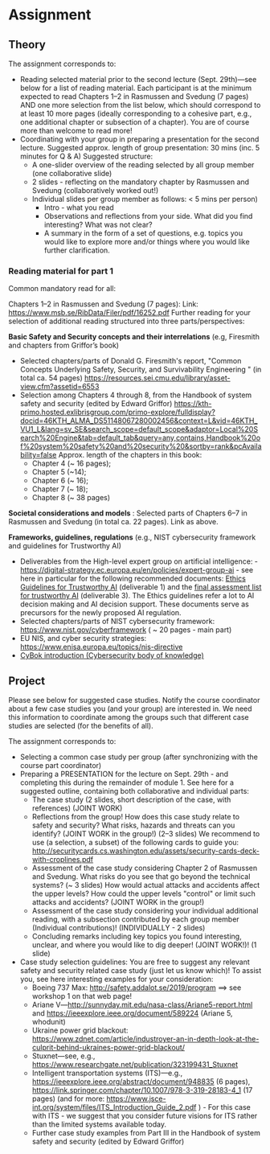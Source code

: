 # Assignment
## Theory
The assignment corresponds to:

- Reading selected material prior to the second lecture (Sept. 29th)—see below for a list of reading material. Each participant is at the minimum expected to read Chapters 1–2 in Rasmussen and Svedung (7 pages) AND one more selection from the list below, which should correspond to at least 10 more pages (ideally corresponding to a cohesive part, e.g., one additional chapter or subsection of a chapter). You are of course more than welcome to read more!
- Coordinating with your group in preparing a presentation for the second lecture. Suggested approx. length of group presentation: 30 mins (inc. 5 minutes for Q & A)
Suggested structure:
  - A one-slider overview of the reading selected by all group member (one collaborative slide)
  - 2 slides - reflecting on the mandatory chapter by Rasmussen and Svedung (collaboratively worked out!)
  - Individual slides per group member as follows: < 5 mins per person)
    - Intro - what you read
    - Observations and reflections from your side. What did you find interesting? What was not clear?
    - A summary in the form of a set of questions, e.g. topics you would like to explore more and/or things where you would like further clarification.

### Reading material for part 1
Common mandatory read for all:

Chapters 1–2 in Rasmussen and Svedung (7 pages): Link: https://www.msb.se/RibData/Filer/pdf/16252.pdf 
Further reading for your selection of additional reading structured into three parts/perspectives:

**Basic Safety and Security concepts and their interrelations** (e.g, Firesmith and chapters from Griffor’s book)

- Selected chapters/parts of Donald G. Firesmith's report, "Common Concepts Underlying Safety, Security, and Survivability Engineering " (in total ca. 54 pages) https://resources.sei.cmu.edu/library/asset-view.cfm?assetid=6553
- Selection among Chapters 4 through 8, from the Handbook of system safety and security (edited by Edward Griffor) https://kth-primo.hosted.exlibrisgroup.com/primo-explore/fulldisplay?docid=46KTH_ALMA_DS51148067280002456&context=L&vid=46KTH_VU1_L&lang=sv_SE&search_scope=default_scope&adaptor=Local%20Search%20Engine&tab=default_tab&query=any,contains,Handbook%20of%20system%20safety%20and%20security%20&sortby=rank&pcAvailability=false
Approx. length of the chapters in this book:
  - Chapter 4 (~ 16 pages);
  - Chapter 5 (~14);
  - Chapter 6 (~ 16);
  - Chapter 7 (~ 18);
  - Chapter 8 (~ 38 pages)

**Societal considerations and models** : Selected parts of Chapters 6–7 in Rasmussen and Svedung (in total ca. 22 pages). Link as above.

**Frameworks, guidelines, regulations** (e.g., NIST cybersecurity framework and guidelines for Trustworthy AI)

- Deliverables from the High-level expert group on artificial intelligence: - https://digital-strategy.ec.europa.eu/en/policies/expert-group-ai  - see here in particular for the following recommended documents: [Ethics Guidelines for Trustworthy AI](https://canvas.kth.se/courses/30073/files/4600825/download) (deliverable 1) and the [final assessment list for trustworthy AI](https://canvas.kth.se/courses/30073/files/4600826?wrap=1) (deliverable 3). The Ethics guidelines refer a lot to AI decision making and AI decision support. These documents serve as precursors for the newly proposed AI regulation.
- Selected chapters/parts of NIST cybersecurity framework: https://www.nist.gov/cyberframework ( ~ 20 pages - main part)
- EU NIS, and cyber security strategies: https://www.enisa.europa.eu/topics/nis-directive
- [CyBok introduction (Cybersecurity body of knowledge)](https://www.cybok.org/media/downloads/Introduction_v1.1.0.pdf)

## Project
Please see below for suggested case studies. Notify the course coordinator about a few case studies you (and your group) are interested in. We need this information to coordinate among the groups such that different case studies are selected (for the benefits of all).

The assignment corresponds to:

- Selecting a common case study per group (after synchronizing with the course part coordinator)
- Preparing a PRESENTATION for the lecture on Sept. 29th - and completing this during the remainder of module 1. See here for a suggested outline, containing both collaborative and individual parts:
  - The case study (2 slides, short description of the case, with references) (JOINT WORK)
  - Reflections from the group! How does this case study relate to safety and security? What risks, hazards and threats can you identify? (JOINT WORK in the group!) (2–3 slides) We recommend to use (a selection, a subset) of the following cards to guide you: http://securitycards.cs.washington.edu/assets/security-cards-deck-with-croplines.pdf
  - Assessment of the case study considering Chapter 2 of Rasmussen and Svedung. What risks do you see that go beyond the technical systems? (~ 3 slides) How would actual attacks and accidents affect the upper levels? How could the upper levels "control" or limit such attacks and accidents? (JOINT WORK in the group!)
  - Assessment of the case study considering your individual additional reading, with a subsection contributed by each group member (Individual contributions)! (INDIVIDUALLY - 2 slides)
  - Concluding remarks including key topics you found interesting, unclear, and where you would like to dig deeper! (JOINT WORK!)! (1 slide)
- Case study selection guidelines: You are free to suggest any relevant safety and security related case study (just let us know which)! To assist you, see here interesting examples for your consideration:
  - Boeing 737 Max: http://safety.addalot.se/2019/program  ==> see workshop 1 on that web page!
  - Ariane V—http://sunnyday.mit.edu/nasa-class/Ariane5-report.html  and https://ieeexplore.ieee.org/document/589224  (Ariane 5, whodunit)
  - Ukraine power grid blackout: https://www.zdnet.com/article/industroyer-an-in-depth-look-at-the-culprit-behind-ukraines-power-grid-blackout/ 
  - Stuxnet—see, e.g., https://www.researchgate.net/publication/323199431_Stuxnet 
  - Intelligent transportation systems (ITS)—e.g., https://ieeexplore.ieee.org/abstract/document/948835  (6 pages), https://link.springer.com/chapter/10.1007/978-3-319-28183-4_1  (17 pages) (and for more: https://www.jsce-int.org/system/files/ITS_Introduction_Guide_2.pdf )  - For this case with ITS - we suggest that you consider future visions for ITS rather than the limited systems available today.
  - Further case study examples from Part III in the Handbook of system safety and security (edited by Edward Griffor)
